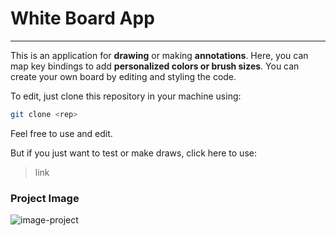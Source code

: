 # White Board App

----

This is an application for **drawing** or making **annotations**. Here, you can map key bindings to add **personalized colors or brush sizes**. You can create your own board by editing and styling the code.

To edit, just clone this repository in your machine using:

``` bash
git clone <rep>
```

Feel free to use and edit.

But if you just want to test or make draws, click here to use:

> link

### Project Image

![image-project](https://i.ibb.co/b5nTwzL/Screenshot-4.png)

